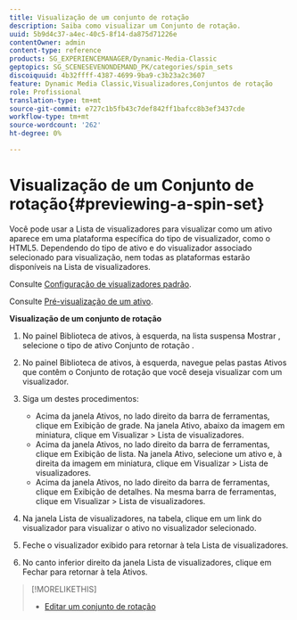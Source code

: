 ```yaml
---
title: Visualização de um conjunto de rotação
description: Saiba como visualizar um Conjunto de rotação.
uuid: 5b9d4c37-a4ec-40c5-8f14-da875d71226e
contentOwner: admin
content-type: reference
products: SG_EXPERIENCEMANAGER/Dynamic-Media-Classic
geptopics: SG_SCENESEVENONDEMAND_PK/categories/spin_sets
discoiquuid: 4b32ffff-4387-4699-9ba9-c3b23a2c3607
feature: Dynamic Media Classic,Visualizadores,Conjuntos de rotação
role: Profissional
translation-type: tm+mt
source-git-commit: e727c1b5fb43c7def842ff1bafcc8b3ef3437cde
workflow-type: tm+mt
source-wordcount: '262'
ht-degree: 0%

---
```



# Visualização de um Conjunto de rotação{#previewing-a-spin-set}

Você pode usar a Lista de visualizadores para visualizar como um ativo aparece em uma plataforma específica do tipo de visualizador, como o HTML5. Dependendo do tipo de ativo e do visualizador associado selecionado para visualização, nem todas as plataformas estarão disponíveis na Lista de visualizadores.

Consulte [Configuração de visualizadores padrão](application-setup.md#configuring_default_viewers).

Consulte [Pré-visualização de um ativo](previewing-asset.md#previewing_an_asset).

**Visualização de um conjunto de rotação**

1. No painel Biblioteca de ativos, à esquerda, na lista suspensa Mostrar , selecione o tipo de ativo Conjunto de rotação .
1. No painel Biblioteca de ativos, à esquerda, navegue pelas pastas Ativos que contêm o Conjunto de rotação que você deseja visualizar com um visualizador.
1. Siga um destes procedimentos:

   * Acima da janela Ativos, no lado direito da barra de ferramentas, clique em Exibição de grade. Na janela Ativo, abaixo da imagem em miniatura, clique em Visualizar > Lista de visualizadores.
   * Acima da janela Ativos, no lado direito da barra de ferramentas, clique em Exibição de lista. Na janela Ativo, selecione um ativo e, à direita da imagem em miniatura, clique em Visualizar > Lista de visualizadores.
   * Acima da janela Ativos, no lado direito da barra de ferramentas, clique em Exibição de detalhes. Na mesma barra de ferramentas, clique em Visualizar > Lista de visualizadores.

1. Na janela Lista de visualizadores, na tabela, clique em um link do visualizador para visualizar o ativo no visualizador selecionado.
1. Feche o visualizador exibido para retornar à tela Lista de visualizadores.
1. No canto inferior direito da janela Lista de visualizadores, clique em Fechar para retornar à tela Ativos.

>[!MORELIKETHIS]
>
>* [Editar um conjunto de rotação](creating-spin-set.md#editing-a-spin-set)

